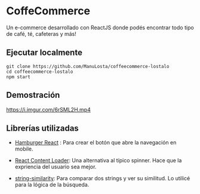 # CoffeCommerce

Un e-commerce desarrollado con ReactJS donde podés encontrar todo tipo de café, té, cafeteras y más!

## Ejecutar localmente

```
git clone https://github.com/ManuLosta/coffeecommerce-lostalo
cd coffeecommerce-lostalo
npm start
```

## Demostración

https://i.imgur.com/6rSML2H.mp4

## Librerías utilizadas

- [Hamburger React](https://www.npmjs.com/package/hamburger-react) : Para crear el botón que abre la navegación en mobile.

- [React Content Loader](https://github.com/danilowoz/react-content-loader): Una alternativa al típico spinner. Hace que la expriencia del usuario sea mejor.

- [string-similarity](https://www.npmjs.com/package/string-similarity): Para comparar dos strings y ver su similitud. Lo utilicé para la lógica de la búsqueda.
